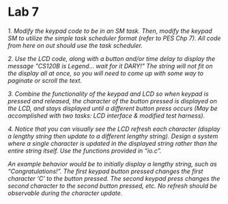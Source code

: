 # Lab 7

*1. Modify the keypad code to be in an SM task. Then, modify the keypad SM to utilize the simple task scheduler format (refer to PES Chp 7). All code from here on out should use the task scheduler.*

*2. Use the LCD code, along with a button and/or time delay to display the message "CS120B is Legend... wait for it DARY!" The string will not fit on the display all at once, so you will need to come up with some way to paginate or scroll the text.*

*3. Combine the functionality of the keypad and LCD so when keypad is pressed and released, the character of the button pressed is displayed on the LCD, and stays displayed until a different button press occurs (May be accomplished with two tasks: LCD interface & modified test harness).*

*4. Notice that you can visually see the LCD refresh each character (display a lengthy string then update to a different lengthy string). Design a system where a single character is updated in the displayed string rather than the entire string itself. Use the functions provided in “io.c”.*

*An example behavior would be to initially display a lengthy string, such as “Congratulations!”. The first keypad button pressed changes the first character ‘C’ to the button pressed. The second keypad press changes the second character to the second button pressed, etc. No refresh should be observable during the character update.*
